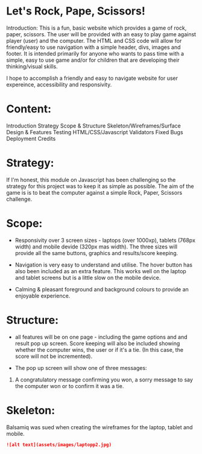 # Let's Rock, Pape, Scissors!

Introduction: 
This is a fun, basic website which provides a game of rock, paper, scissors. 
The user will be provided with an easy to play game against player (user) and the computer. 
The HTML and CSS code will allow for friendly/easy to use navigation with a simple header, divs, images and footer. 
It is intended primarily for anyone who wants to pass time with a simple, easy to use game and/or for children that are developing their thinking/visual skills. 

I hope to accomplish a friendly and easy to navigate website for user expereince, accessibility and responsivity.  

# Content: 
Introduction 
Strategy
Scope & Structure
Skeleton/Wireframes/Surface
Design & Features
Testing
HTML/CSS/Javascript Validators
Fixed Bugs
Deployment
Credits


# Strategy: 
If I'm honest, this module on Javascript has been challenging so the strategy for this project was to keep it as simple as possible. 
The aim of the game is is to beat the computer against a simple Rock, Paper, Scissors challenge. 

# Scope: 

- Responsivity over 3 screen sizes - laptops (over 1000xp), tablets (768px width) and mobile devide (320px mas width). The three sizes will provide all the same buttons, graphics and results/score keeping.

- Navigation is very easy to understand and utilise. The hover button has also been included as an extra feature. This works well on the laptop and tablet screens but is a little slow on the mobile device. 

- Calming & pleasant foreground and background colours to provide an enjoyable experience. 

# Structure: 
- all features will be on one page - including the game options and and result pop up screen. Score keeping will also be included showing whether the computer wins, the user or if it's a tie. (In this case, the score will not be incremented). 

- The pop up screen will show one of three messages: 
1) A congratulatory message confirming you won, a sorry message to say the computer won or to confirm it was a tie. 

# Skeleton: 
Balsamiq was sued when creating the wireframes for the laptop, tablet and mobile. 

```md
![alt text](assets/images/laptopp2.jpg)
```

